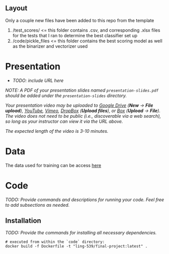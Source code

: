 ## Layout
Only a couple new files have been added to this repo from the template
1. /test_scores/ <= this folder contains .csv, and corresponding .xlsx files for the tests that I ran to determine the best classifier set up
2. /code/pickle_files <= this folder contains the best scoring model as well as the binarizer and vectorizer used


# Presentation

- _TODO: include URL here_

_NOTE: A PDF of your presentation slides named `presentation-slides.pdf` should be added under the `presentation-slides` directory._

_Your presentation video may be uploaded to [Google Drive](https://drive.google.com/) (**New** &rarr; **File upload**), [YouTube](https://studio.youtube.com/), [Vimeo](https://vimeo.com/upload), [DropBox](https://www.dropbox.com) (**Upload files**), or [Box](https://arizona.account.box.com) (**Upload** &rarr; **File**).  The video does not need to be public (i.e., discoverable via a web search), so long as your instructor can view it via the URL above._ 

_The expected length of the video is 3-10 minutes._

# Data

The data used for training can be access [here](https://github.com/ua-ling-439-spring-2020/final-project-dalcantara7/blob/master/code/openclass_prize.train)

# Code

_TODO: Provide commands and descriptions for running your code. Feel free to add subsections as needed._

## Installation

_TODO: Provide the commands for installing all necessary dependencies._

``` 
# executed from within the `code` directory:
docker build -f Dockerfile -t "ling-539/final-project:latest" .
```
